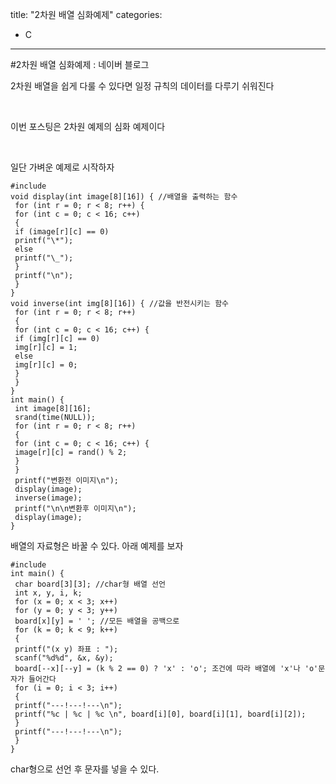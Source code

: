 title: "2차원 배열 심화예제"
categories:
 - C
---
#2차원 배열 심화예제 : 네이버 블로그







2차원 배열을 쉽게 다룰 수 있다면 일정 규칙의 데이터를 다루기 쉬워진다

​

이번 포스팅은 2차원 예제의 심화 예제이다

​

일단 가벼운 예제로 시작하자




 




```
#include
void display(int image[8][16]) { //배열을 출력하는 함수
 for (int r = 0; r < 8; r++) {
 for (int c = 0; c < 16; c++)
 {
 if (image[r][c] == 0)
 printf("\*");
 else
 printf("\_");
 }
 printf("\n");
 }
}
void inverse(int img[8][16]) { //값을 반전시키는 함수
 for (int r = 0; r < 8; r++)
 {
 for (int c = 0; c < 16; c++) {
 if (img[r][c] == 0)
 img[r][c] = 1;
 else
 img[r][c] = 0;
 }
 }
}
int main() {
 int image[8][16];
 srand(time(NULL));
 for (int r = 0; r < 8; r++)
 {
 for (int c = 0; c < 16; c++) {
 image[r][c] = rand() % 2;
 }
 }
 printf("변환전 이미지\n");
 display(image);
 inverse(image);
 printf("\n\n변환후 이미지\n");
 display(image);
}
```





 


배열의 자료형은 바꿀 수 있다. 아래 예제를 보자




 




```
#include
int main() {
 char board[3][3]; //char형 배열 선언
 int x, y, i, k;
 for (x = 0; x < 3; x++)
 for (y = 0; y < 3; y++)
 board[x][y] = ' '; //모든 배열을 공백으로
 for (k = 0; k < 9; k++)
 {
 printf("(x y) 좌표 : ");
 scanf("%d%d", &x, &y);
 board[--x][--y] = (k % 2 == 0) ? 'x' : 'o'; 조건에 따라 배열에 'x'나 'o'문자가 들어간다
 for (i = 0; i < 3; i++)
 {
 printf("---!---!---\n");
 printf("%c | %c | %c \n", board[i][0], board[i][1], board[i][2]);
 }
 printf("---!---!---\n");
 }
}
```





 


char형으로 선언 후 문자를 넣을 수 있다.

​

​